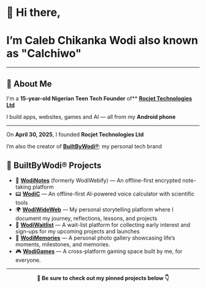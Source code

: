 # 👋 Hi there, 

# I’m Caleb Chikanka Wodi also known as "Calchiwo"

---

## 🧠 About Me

I'm a **15-year-old Nigerian Teen Tech Founder** of** [**Rocjet Technologies Ltd**](https://github.com/Calchiwo/RocjetTechnologies)

I build apps, websites, games and AI — all from my **Android phone**

---

On **April 30, 2025**, I founded **Rocjet Technologies Ltd**

I’m also the creator of **[BuiltByWodi®](https://builtbywodi.netlify.app)**: my personal tech brand


## 🚧 BuiltByWodi® Projects

- 🔐 [**WodiNotes**](https://wodinotes.netlify.app) (formerly WodiWebify) — An offline-first encrypted note-taking platform 
- 📟 [**WodiC**](https://wodic.netlify.app) — An offline-first AI-powered voice calculator with scientific tools  
- 🌍 [**WodiWideWeb**](https://wodiwideweb.netlify.app) — My personal storytelling platform where I document my journey, reflections, lessons, and projects  
- 🧪 [**WodiWaitlist**](https://wodiwaitlist.netlify.app)  — A wait-list platform for collecting early interest and sign-ups for my upcoming projects and launches 
- 📸 [**WodiMemories**](https://wodimemories.web.app) — A personal photo gallery showcasing life’s moments, milestones, and memories.
- 🎮 [**WodiGames**](https://wodigames.netlify.app) —
A cross-platform gaming space built by me, for everyone. 
---


<p align="center"><strong>📌 Be sure to check out my pinned projects below 👇</strong></p>
